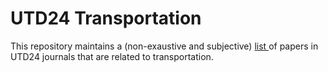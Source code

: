 # UTD24 Transportation

This repository maintains a (non-exaustive and subjective) <a href="paper_list.md"> list </a> of papers in UTD24 journals that are related to transportation.
<!---
This repository maintains a (non-exaustive and subjective) list of papers in UTD24 journals that are related to transportation.
* <a href="jom_list.md"> Journal of Operations Management </a>
* <a href="pom_list.md"> Production and Operations Management </a>
* <a href="msom_list.md"> Manufacturing & Service Operations Management </a>
* <a href="or_list.md"> Operations Research </a>
--->
